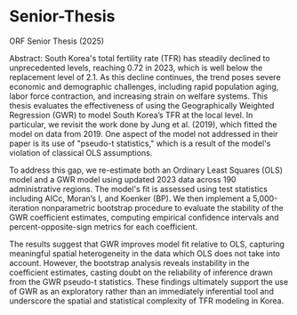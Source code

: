 # Senior-Thesis
ORF Senior Thesis (2025)

Abstract:
South Korea's total fertility rate (TFR) has steadily declined to unprecedented levels, reaching 0.72 in 2023, which is well below the replacement level of 2.1. As this decline continues, the trend poses severe economic and demographic challenges, including rapid population aging, labor force contraction, and increasing strain on welfare systems. This thesis evaluates the effectiveness of using the Geographically Weighted Regression (GWR) to model South Korea’s TFR at the local level. In particular, we revisit the work done by Jung et al. (2019), which fitted the model on data from 2019. One aspect of the model not addressed in their paper is its use of "pseudo-t statistics," which is a result of the model's violation of classical OLS assumptions.

To address this gap, we re-estimate both an Ordinary Least Squares (OLS) model and a GWR model using updated 2023 data across 190 administrative regions. The model's fit is assessed using test statistics including AICc, Moran’s I, and Koenker (BP). We then implement a 5,000-iteration nonparametric bootstrap procedure to evaluate the stability of the GWR coefficient estimates, computing empirical confidence intervals and percent-opposite-sign metrics for each coefficient.

The results suggest that GWR improves model fit relative to OLS, capturing meaningful spatial heterogeneity in the data which OLS does not take into account. However, the bootstrap analysis reveals instability in the coefficient estimates, casting doubt on the reliability of inference drawn from the GWR pseudo-t statistics. These findings ultimately support the use of GWR as an exploratory rather than an immediately inferential tool and underscore the spatial and statistical complexity of TFR modeling in Korea.
